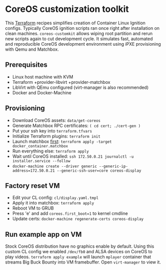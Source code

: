 # CoreOS customization toolkit
This [Terraform][2] recipes simplifies creation of Container Linux Ignition configs.
Typically CoreOS ignition scripts ran once right after installation on clean machines.
`coreos-customkit` allows wiping root partition and rerun new scripts again to cut development cycle.
It simulates fast, automated and reproducible CoreOS development environment using iPXE provisioning with Qemu and Matchbox.
## Prerequisites
* Linux host machine with KVM
* Terraform +provider-libvirt +provider-matchbox
* LibVirt with QEmu configured (virt-manager is also recommended)
* Docker and Docker-Machine
## Provisioning
* Download CoreOS assets: `data/get-coreos`
* Generate Matchbox RPC certificates: `( cd cert; ./cert-gen )`
* Put your ssh key into `terraform.tfvars`
* Initialize Terraform plugins: `terraform init`
* Launch matchbox [first][1]: `terraform apply -target docker_container.matchbox`
* Run everything else: `terraform apply`
* Wait until CoreOS installed: `ssh 172.50.0.21 journalctl -u installer.service --follow`
* `docker-machine create --driver generic --generic-ip-address=172.50.0.21 --generic-ssh-user=core coreos-display`
## Factory reset VM
* Edit your CL config: `cl/display.yaml.tmpl`
* Apply it into matchbox: `terraform apply`
* Reboot VM to GRUB
* Press 'e' and add `coreos.first_boot=1` to kernel cmdline
* Update certs: `docker-machine regenerate-certs coreos-display`
## Run example app on VM
Stock CoreOS distribution have no graphics enable by default.
Using this custom CL config we enabled `/dev/fb0` and ALSA devices on CoreOS to play videos.
`terraform apply example` will launch `mplayer` container that streams Big Buck Bounty into VM framebuffer.
Open `virt-manager` to view it.

[1]: https://github.com/hashicorp/terraform/issues/2430
[2]: https://terraform.io/
